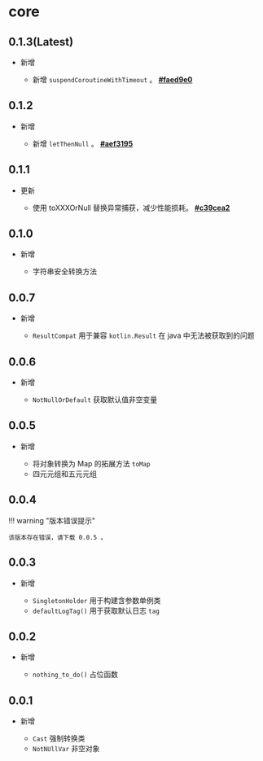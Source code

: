 # core

## 0.1.3(Latest)

- 新增

    - 新增 `suspendCoroutineWithTimeout` 。 [**#faed9e0**](https://github.com/SakurajimaMaii/Android-Vast-Extension/commit/faed9e0ec5c7d5170b9d28f7ec896efddcd18343)

## 0.1.2

- 新增

    - 新增 `letThenNull` 。 [**#aef3195**](https://github.com/SakurajimaMaii/Android-Vast-Extension/commit/aef31952d54c47137cca83180c32c6cf5fd76665)

## 0.1.1

- 更新

    - 使用 toXXXOrNull 替换异常捕获，减少性能损耗。 [**#c39cea2**](https://github.com/SakurajimaMaii/Android-Vast-Extension/commit/c39cea2cd1cde8528674a55cf3e8876007bfbbbf)

## 0.1.0

- 新增

    - 字符串安全转换方法

## 0.0.7

- 新增

    - `ResultCompat` 用于兼容 `kotlin.Result` 在 java 中无法被获取到的问题

## 0.0.6

- 新增

    - `NotNullOrDefault` 获取默认值非空变量

## 0.0.5

- 新增

    - 将对象转换为 Map 的拓展方法 `toMap`
    - 四元元组和五元元组

## 0.0.4

!!! warning "版本错误提示"

    该版本存在错误，请下载 0.0.5 。

## 0.0.3

- 新增

    - `SingletonHolder` 用于构建含参数单例类
    - `defaultLogTag()` 用于获取默认日志 `tag`

## 0.0.2

- 新增

    - `nothing_to_do()` 占位函数

## 0.0.1 

- 新增

    - `Cast` 强制转换类
    - `NotNUllVar` 非空对象
